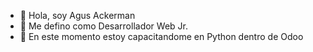 - 👋 Hola, soy Agus Ackerman
- 👀 Me defino como Desarrollador Web Jr.
- 🌱 En este momento estoy capacitandome en Python dentro de Odoo

<!---
agusack/agusack is a ✨ special ✨ repository because its `README.md` (this file) appears on your GitHub profile.
You can click the Preview link to take a look at your changes.
--->
